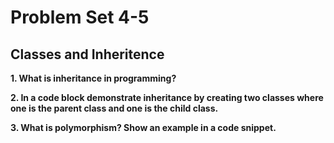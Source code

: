 # Problem Set 4-5

## Classes and Inheritence 

**1. What is inheritance in programming?**

**2. In a code block demonstrate inheritance by creating two classes where one is the parent class and one is the child class.**

**3. What is polymorphism? Show an example in a code snippet.**


